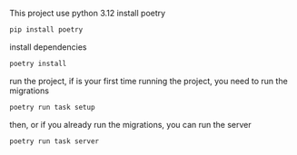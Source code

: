 This project use python 3.12
install poetry
```bash
pip install poetry
```
install dependencies
```bash
poetry install
```
run the project, if is your first time running the project, you need to run the migrations
```bash	
poetry run task setup
```
then, or if you already run the migrations, you can run the server
```bash
poetry run task server
```
